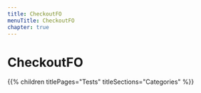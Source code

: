 ```yaml
---
title: CheckoutFO
menuTitle: CheckoutFO
chapter: true
---
```


# CheckoutFO

{{% children titlePages="Tests" titleSections="Categories" %}}
